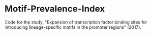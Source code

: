 # Motif-Prevalence-Index
Code for the study, "Expansion of transcription factor binding sites for introducing lineage-specific motifs in the promoter regions" (2017).

